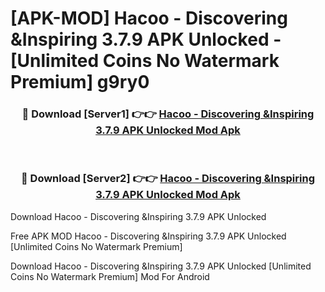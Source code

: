 # [APK-MOD] Hacoo - Discovering &Inspiring 3.7.9 APK Unlocked - [Unlimited Coins No Watermark Premium] g9ry0



<div align="center">
<h3>🔴 Download [Server1] 👉👉 <a href="https://momento.my/?title=Hacoo_-_Discovering_&Inspiring_3.7.9_APK_Unlocked">Hacoo - Discovering &Inspiring 3.7.9 APK Unlocked Mod Apk</a></h3><br>

<h3>🔴 Download [Server2] 👉👉 <a href="https://momento.my/?title=Hacoo_-_Discovering_&Inspiring_3.7.9_APK_Unlocked">Hacoo - Discovering &Inspiring 3.7.9 APK Unlocked Mod Apk</a></h3>
</div>



Download Hacoo - Discovering &Inspiring 3.7.9 APK Unlocked 

Free APK MOD Hacoo - Discovering &Inspiring 3.7.9 APK Unlocked [Unlimited Coins No Watermark Premium]

Download Hacoo - Discovering &Inspiring 3.7.9 APK Unlocked [Unlimited Coins No Watermark Premium] Mod For Android
